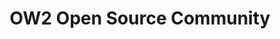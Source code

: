 ---
description: "Established in 2007 as a non-profit organisation, OW2 is a \u201Ccommunity\
  \ of communities\u201D. Our mission is to make freely available a portfolio of open\
  \ source software for enterprise information systems in domains such as middleware,\
  \ open cloud, big data, BPM, security and privacy, software engineering, collaboration,\
  \ etc. The OW2 code base hosts dozens of open source projects such as ASM, AuthzForce,\
  \ CLIF, DocDoku, FusionDirectory, GLPI, JORAM, Knowage, LemonLDAP:NG, Lutece, OCS\
  \ Inventory, Petals ESB, Prelude, ProActive, Rocket.Chat, SAT4J, SeedStack, Sympa,\
  \ Telosys, Waarp, WebLab and XWiki. \r\nOW2 was one of the exhibitors at FOSDEM\
  \ in 2017, 2018 and 2020. \r\nIn our experience, our stand operates as a focus for\
  \ our members, contributors and anybody who wishes to reach out to us. As explained\
  \ on our website, seven projects from our code base participated last year. Each\
  \ project contributed in running our stand alternately during the two days of FOSDEM,\
  \ making it a very busy and lively exhibition space.  This year the virtual booth\
  \ will again be shared between project leaders who will take turn to answer questions,\
  \ chat with visitors and run project demonstrations.\r\nIn 2021, OW2\u2019s drive\
  \ to contribute to the sustainability of the European open source ecosystem will\
  \ be illustrated by two recently launched initiatives: one is the analysis of open\
  \ source project\u2019s Market Readiness Levels, the other the OW2 OSS Good Governance\
  \ initiative a framework for appropriate usage of open source software."
layout: stand
logo: stands/ow2_open_source_community/logo.png
new_this_year: "We will be happy to showcase on OW2 virtual booth several new projects\
  \ that have joined the OW2 code base during the passed year :  OCS Inventory, Jeka,\
  \ DECIDE, Fuyuko, Device Farmer, LDAP Toolbox. \r\n\r\nThe virtual booth will also\
  \ introduce two strategic initiatives recently launched by OW2 and new to FOSDEM\
  \ in 2021:  the analysis of open source project\u2019s Market Readiness Levels,\
  \ and the OW2 OSS Good Governance initiative, a framework for appropriate usage\
  \ of open source software. These initiatives aim at contributing to the sustainability\
  \ of the European open source ecosystem:\r\n    \u2022 Market Readiness Levels\r\
  \nApplied to all 25 OW2 mature projects, the Market Readiness Levels scoring assesses\
  \ the processes, key metrics and business resources of our open source projects\
  \ and rates them on a market readiness scale similar to that of the NASA\u2019s\
  \ Technology Readiness Levels (TRL) rating. This synthetic approach has benefits\
  \ for the developers as it provides them a blueprint for progressing, and for the\
  \ users as it helps them make informed decision from a corporate rather than technical\
  \ perspective. \r\n    \u2022 OSS Good Governance initiative \r\nThis initiative\
  \ addresses the needs of large end-users and digital service companies to better\
  \ manage consumption of, and contribution to OSS. We will showcase the Open Source\
  \ Good Governance Resource Center, a platform where EU users can discover, and a\
  \ blueprint for implementing open source competency centers (aka OSPOs). The scope\
  \ of the initiative goes beyond mere vulnerability and license compliance management,\
  \ the initiative aims to make C-level executive aware of the benefits of open source\
  \ and of supporting the European open source ecosystem."
showcase: "Visit OW2\u2019s virtual stand and learn more about what OW2 is, discover\
  \ an open and independent community of developers dedicated to the creation of new\
  \ technology and to sustainable open source software. Find out why and how you could\
  \ be involved, as a contributor, a project leader or an initiative stakeholder,\
  \ or a supporter. \r\n\r\nOW2 project leaders will take turn to answer questions,\
  \ chat with visitors and run project demonstrations. Check out the schedule of the\
  \ OW2 virtual booth and come visit us, discuss with our projects leaders, and discover\
  \ state-of-the-art technologies in various fields such as middleware, infrastructure\
  \ projects, generic business applications, cloud computing platforms, etc. \r\n\
  The OW2 Management Office will be on stand-by to explain OW2\u2019s new strategic\
  \ initiatives: open source project Market Readiness Initiatives and the OW2 OSS\
  \ Good Governance initiative."
themes:
- Community advocacy
title: OW2 Open Source Community
website: https://www.ow2.org/
show_on_overview: true
chatroom: ow2
draft: true
---
